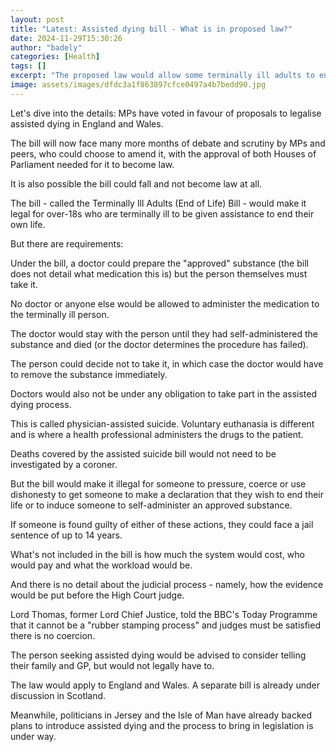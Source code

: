 ```yaml
---
layout: post
title: "Latest: Assisted dying bill - What is in proposed law?"
date: 2024-11-29T15:30:26
author: "badely"
categories: [Health]
tags: []
excerpt: "The proposed law would allow some terminally ill adults to end their own lives. But there are requirements."
image: assets/images/dfdc3a1f863897cfce0497a4b7bedd90.jpg
---
```


Let's dive into the details: MPs have voted in favour of proposals to legalise assisted dying in England and Wales. 

The bill will now face many more months of debate and scrutiny by MPs and peers, who could choose to amend it, with the approval of both Houses of Parliament needed for it to become law.

It is also possible the bill could fall and not become law at all.

The bill - called the Terminally Ill Adults (End of Life) Bill - would make it legal for over-18s who are terminally ill to be given assistance to end their own life. 

But there are requirements:

Under the bill, a doctor could prepare the "approved" substance (the bill does not detail what medication this is) but the person themselves must take it.

No doctor or anyone else would be allowed to administer the medication to the terminally ill person. 

The doctor would stay with the person until they had self-administered the substance and died (or the doctor determines the procedure has failed).

The person could decide not to take it, in which case the doctor would have to remove the substance immediately. 

Doctors would also not be under any obligation to take part in the assisted dying process.

This is called physician-assisted suicide. Voluntary euthanasia is different and is where a health professional administers the drugs to the patient.

Deaths covered by the assisted suicide bill would not need to be investigated by a coroner.

But the bill would make it illegal for someone to pressure, coerce or use dishonesty to get someone to make a declaration that they wish to end their life or to induce someone to self-administer an approved substance.

If someone is found guilty of either of these actions, they could face a jail sentence of up to 14 years.

What's not included in the bill is how much the system would cost, who would pay and what the workload would be. 

And there is no detail about the judicial process - namely, how the evidence would be put before the High Court judge. 

Lord Thomas, former Lord Chief Justice, told the BBC's Today Programme that it cannot be a "rubber stamping process" and judges must be satisfied there is no coercion. 

The person seeking assisted dying would be advised to consider telling their family and GP, but would not legally have to.

The law would apply to England and Wales. A separate bill is already under discussion in Scotland.

Meanwhile, politicians in Jersey and the Isle of Man have already backed plans to introduce assisted dying and the process to bring in legislation is under way. 

